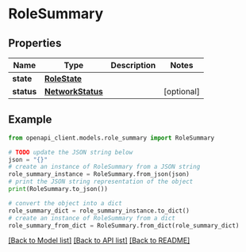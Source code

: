 # RoleSummary


## Properties

Name | Type | Description | Notes
------------ | ------------- | ------------- | -------------
**state** | [**RoleState**](RoleState.md) |  | 
**status** | [**NetworkStatus**](NetworkStatus.md) |  | [optional] 

## Example

```python
from openapi_client.models.role_summary import RoleSummary

# TODO update the JSON string below
json = "{}"
# create an instance of RoleSummary from a JSON string
role_summary_instance = RoleSummary.from_json(json)
# print the JSON string representation of the object
print(RoleSummary.to_json())

# convert the object into a dict
role_summary_dict = role_summary_instance.to_dict()
# create an instance of RoleSummary from a dict
role_summary_from_dict = RoleSummary.from_dict(role_summary_dict)
```
[[Back to Model list]](../README.md#documentation-for-models) [[Back to API list]](../README.md#documentation-for-api-endpoints) [[Back to README]](../README.md)



